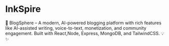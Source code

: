 # InkSpire
🚀 BlogSphere – A modern, AI-powered blogging platform with rich features like AI-assisted writing, voice-to-text, monetization, and community engagement. Built with React,Node, Express, MongoDB, and TailwindCSS. 💡✨
